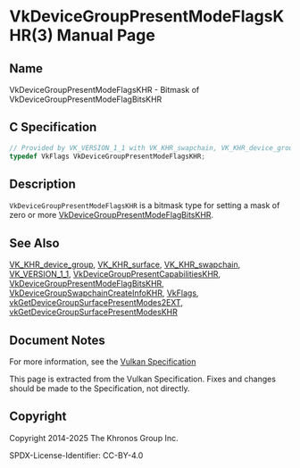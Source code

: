 # VkDeviceGroupPresentModeFlagsKHR(3) Manual Page

## Name

VkDeviceGroupPresentModeFlagsKHR - Bitmask of VkDeviceGroupPresentModeFlagBitsKHR



## [](#_c_specification)C Specification

```c++
// Provided by VK_VERSION_1_1 with VK_KHR_swapchain, VK_KHR_device_group with VK_KHR_surface
typedef VkFlags VkDeviceGroupPresentModeFlagsKHR;
```

## [](#_description)Description

`VkDeviceGroupPresentModeFlagsKHR` is a bitmask type for setting a mask of zero or more [VkDeviceGroupPresentModeFlagBitsKHR](https://registry.khronos.org/vulkan/specs/latest/man/html/VkDeviceGroupPresentModeFlagBitsKHR.html).

## [](#_see_also)See Also

[VK\_KHR\_device\_group](https://registry.khronos.org/vulkan/specs/latest/man/html/VK_KHR_device_group.html), [VK\_KHR\_surface](https://registry.khronos.org/vulkan/specs/latest/man/html/VK_KHR_surface.html), [VK\_KHR\_swapchain](https://registry.khronos.org/vulkan/specs/latest/man/html/VK_KHR_swapchain.html), [VK\_VERSION\_1\_1](https://registry.khronos.org/vulkan/specs/latest/man/html/VK_VERSION_1_1.html), [VkDeviceGroupPresentCapabilitiesKHR](https://registry.khronos.org/vulkan/specs/latest/man/html/VkDeviceGroupPresentCapabilitiesKHR.html), [VkDeviceGroupPresentModeFlagBitsKHR](https://registry.khronos.org/vulkan/specs/latest/man/html/VkDeviceGroupPresentModeFlagBitsKHR.html), [VkDeviceGroupSwapchainCreateInfoKHR](https://registry.khronos.org/vulkan/specs/latest/man/html/VkDeviceGroupSwapchainCreateInfoKHR.html), [VkFlags](https://registry.khronos.org/vulkan/specs/latest/man/html/VkFlags.html), [vkGetDeviceGroupSurfacePresentModes2EXT](https://registry.khronos.org/vulkan/specs/latest/man/html/vkGetDeviceGroupSurfacePresentModes2EXT.html), [vkGetDeviceGroupSurfacePresentModesKHR](https://registry.khronos.org/vulkan/specs/latest/man/html/vkGetDeviceGroupSurfacePresentModesKHR.html)

## [](#_document_notes)Document Notes

For more information, see the [Vulkan Specification](https://registry.khronos.org/vulkan/specs/latest/html/vkspec.html#VkDeviceGroupPresentModeFlagsKHR)

This page is extracted from the Vulkan Specification. Fixes and changes should be made to the Specification, not directly.

## [](#_copyright)Copyright

Copyright 2014-2025 The Khronos Group Inc.

SPDX-License-Identifier: CC-BY-4.0